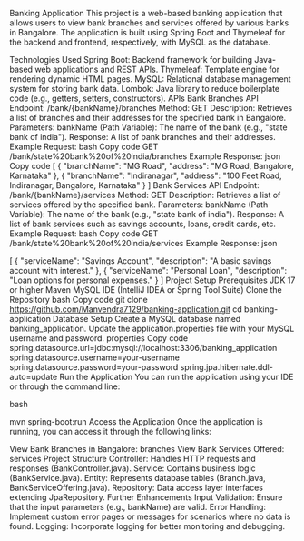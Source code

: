 Banking Application
This project is a web-based banking application that allows users to view bank branches and services offered by various banks in Bangalore. The application is built using Spring Boot and Thymeleaf for the backend and frontend, respectively, with MySQL as the database.

Technologies Used
Spring Boot: Backend framework for building Java-based web applications and REST APIs.
Thymeleaf: Template engine for rendering dynamic HTML pages.
MySQL: Relational database management system for storing bank data.
Lombok: Java library to reduce boilerplate code (e.g., getters, setters, constructors).
APIs
Bank Branches API
Endpoint: /bank/{bankName}/branches
Method: GET
Description: Retrieves a list of branches and their addresses for the specified bank in Bangalore.
Parameters:
bankName (Path Variable): The name of the bank (e.g., "state bank of india").
Response:
A list of bank branches and their addresses.
Example Request:
bash
Copy code
GET /bank/state%20bank%20of%20india/branches
Example Response:
json
Copy code
[
  {
    "branchName": "MG Road",
    "address": "MG Road, Bangalore, Karnataka"
  },
  {
    "branchName": "Indiranagar",
    "address": "100 Feet Road, Indiranagar, Bangalore, Karnataka"
  }
]
Bank Services API
Endpoint: /bank/{bankName}/services
Method: GET
Description: Retrieves a list of services offered by the specified bank.
Parameters:
bankName (Path Variable): The name of the bank (e.g., "state bank of india").
Response:
A list of bank services such as savings accounts, loans, credit cards, etc.
Example Request:
bash
Copy code
GET /bank/state%20bank%20of%20india/services
Example Response:
json

[
  {
    "serviceName": "Savings Account",
    "description": "A basic savings account with interest."
  },
  {
    "serviceName": "Personal Loan",
    "description": "Loan options for personal expenses."
  }
]
Project Setup
Prerequisites
JDK 17 or higher
Maven
MySQL
IDE (IntelliJ IDEA or Spring Tool Suite)
Clone the Repository
bash
Copy code
git clone https://github.com/Manvendra7129/banking-application.git
cd banking-application
Database Setup
Create a MySQL database named banking_application.
Update the application.properties file with your MySQL username and password.
properties
Copy code
spring.datasource.url=jdbc:mysql://localhost:3306/banking_application
spring.datasource.username=your-username
spring.datasource.password=your-password
spring.jpa.hibernate.ddl-auto=update
Run the Application
You can run the application using your IDE or through the command line:

bash

mvn spring-boot:run
Access the Application
Once the application is running, you can access it through the following links:

View Bank Branches in Bangalore: branches
View Bank Services Offered: services
Project Structure
Controller: Handles HTTP requests and responses (BankController.java).
Service: Contains business logic (BankService.java).
Entity: Represents database tables (Branch.java, BankServiceOffering.java).
Repository: Data access layer interfaces extending JpaRepository.
Further Enhancements
Input Validation: Ensure that the input parameters (e.g., bankName) are valid.
Error Handling: Implement custom error pages or messages for scenarios where no data is found.
Logging: Incorporate logging for better monitoring and debugging.
